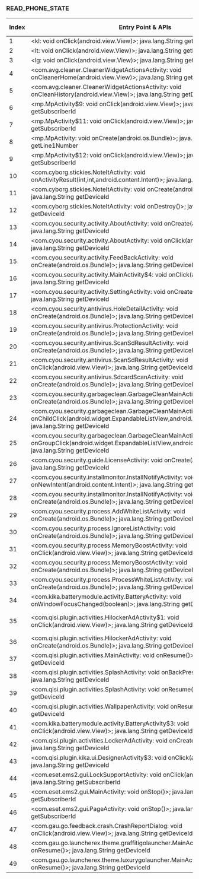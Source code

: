### READ_PHONE_STATE
| Index | Entry Point & APIs | Screen shot | Resource id | Label |
| ------------- | ------------- | ------------- |-------------|-------------|
| 1 | <kl: void onClick(android.view.View)>; java.lang.String getDeviceId | ![](D:\COSMOS\output\py\Play_win8\Productivity\com.artificialsolutions.teneo.va.prod\com.artificialsolutions.teneo.va.Indigo.png) |  | |
| 2 | <lt: void onClick(android.view.View)>; java.lang.String getDeviceId | ![](D:\COSMOS\output\py\Play_win8\Productivity\com.artificialsolutions.teneo.va.prod\com.artificialsolutions.teneo.va.Indigo.png) |  | |
| 3 | <lg: void onClick(android.view.View)>; java.lang.String getDeviceId | ![](D:\COSMOS\output\py\Play_win8\Productivity\com.artificialsolutions.teneo.va.prod\com.artificialsolutions.teneo.va.Indigo.png) |  | |
| 4 | <com.avg.cleaner.CleanerWidgetActionsActivity: void onCleanerHome(android.view.View)>; java.lang.String getDeviceId | ![](D:\COSMOS\output\py\Play_win8\Productivity\com.avg.cleaner\com.avg.cleaner.CleanerWidgetActionsActivity.png) |  | |
| 5 | <com.avg.cleaner.CleanerWidgetActionsActivity: void onCleanHistory(android.view.View)>; java.lang.String getDeviceId | ![](D:\COSMOS\output\py\Play_win8\Productivity\com.avg.cleaner\com.avg.cleaner.CleanerWidgetActionsActivity.png) |  | |
| 6 | <mp.MpActivity$9: void onClick(android.view.View)>; java.lang.String getSubscriberId | ![](D:\COSMOS\output\py\Play_win8\Productivity\com.avg.zen\mp.MpActivity.png) |  | |
| 7 | <mp.MpActivity$11: void onClick(android.view.View)>; java.lang.String getSubscriberId | ![](D:\COSMOS\output\py\Play_win8\Productivity\com.avg.cleaner\mp.MpActivity.png) |  | |
| 8 | <mp.MpActivity: void onCreate(android.os.Bundle)>; java.lang.String getLine1Number | ![](D:\COSMOS\output\py\Play_win8\Productivity\com.avg.zen\mp.MpActivity.png) |  | |
| 9 | <mp.MpActivity$12: void onClick(android.view.View)>; java.lang.String getSubscriberId | ![](D:\COSMOS\output\py\Play_win8\Productivity\com.avg.zen\mp.MpActivity.png) |  | |
| 10 | <com.cyborg.stickies.NoteItActivity: void onActivityResult(int,int,android.content.Intent)>; java.lang.String getDeviceId | ![](D:\COSMOS\output\py\Play_win8\Productivity\com.cyborg.stickies\com.cyborg.stickies.NoteItActivity.png) |  | |
| 11 | <com.cyborg.stickies.NoteItActivity: void onCreate(android.os.Bundle)>; java.lang.String getDeviceId | ![](D:\COSMOS\output\py\Play_win8\Productivity\com.cyborg.stickies\com.cyborg.stickies.NoteItActivity.png) |  | |
| 12 | <com.cyborg.stickies.NoteItActivity: void onDestroy()>; java.lang.String getDeviceId | ![](D:\COSMOS\output\py\Play_win8\Productivity\com.cyborg.stickies\com.cyborg.stickies.NoteItActivity.png) |  | |
| 13 | <com.cyou.security.activity.AboutActivity: void onCreate(android.os.Bundle)>; java.lang.String getDeviceId | ![](D:\COSMOS\output\py\Play_win8\Productivity\com.cyou.security\com.cyou.security.activity.AboutActivity.png) |  | F |
| 14 | <com.cyou.security.activity.AboutActivity: void onClick(android.view.View)>; java.lang.String getDeviceId | ![](D:\COSMOS\output\py\Play_win8\Productivity\com.cyou.security\com.cyou.security.activity.AboutActivity.png) |  | F |
| 15 | <com.cyou.security.activity.FeedBackActivity: void onCreate(android.os.Bundle)>; java.lang.String getDeviceId | ![](D:\COSMOS\output\py\Play_win8\Productivity\com.cyou.security\com.cyou.security.activity.FeedBackActivity.png) |  | F |
| 16 | <com.cyou.security.activity.MainActivity$4: void onClick(android.view.View)>; java.lang.String getDeviceId | ![](D:\COSMOS\output\py\Play_win8\Productivity\com.cyou.security\com.cyou.security.activity.MainActivity.png) |  | F |
| 17 | <com.cyou.security.activity.SettingActivity: void onCreate(android.os.Bundle)>; java.lang.String getDeviceId | ![](D:\COSMOS\output\py\Play_win8\Productivity\com.cyou.security\com.cyou.security.activity.SettingActivity.png) |  | F |
| 18 | <com.cyou.security.antivirus.HoleDetailActivity: void onCreate(android.os.Bundle)>; java.lang.String getDeviceId | ![](D:\COSMOS\output\py\Play_win8\Productivity\com.cyou.security\com.cyou.security.antivirus.HoleDetailActivity.png) |  | F |
| 19 | <com.cyou.security.antivirus.ProtectionActivity: void onCreate(android.os.Bundle)>; java.lang.String getDeviceId | ![](D:\COSMOS\output\py\Play_win8\Productivity\com.cyou.security\com.cyou.security.antivirus.ProtectionActivity.png) |  | F |
| 20 | <com.cyou.security.antivirus.ScanSdResultActivity: void onCreate(android.os.Bundle)>; java.lang.String getDeviceId | ![](D:\COSMOS\output\py\Play_win8\Productivity\com.cyou.security\com.cyou.security.antivirus.ScanSdResultActivity.png) |  | F |
| 21 | <com.cyou.security.antivirus.ScanSdResultActivity: void onClick(android.view.View)>; java.lang.String getDeviceId | ![](D:\COSMOS\output\py\Play_win8\Productivity\com.cyou.security\com.cyou.security.antivirus.ScanSdResultActivity.png) |  | F |
| 22 | <com.cyou.security.antivirus.SdcardScanActivity: void onCreate(android.os.Bundle)>; java.lang.String getDeviceId | ![](D:\COSMOS\output\py\Play_win8\Productivity\com.cyou.security\com.cyou.security.antivirus.SdcardScanActivity.png) |  | F |
| 23 | <com.cyou.security.garbageclean.GarbageCleanMainActivityNew: void onCreate(android.os.Bundle)>; java.lang.String getDeviceId | ![](D:\COSMOS\output\py\Play_win8\Productivity\com.cyou.security\com.cyou.security.garbageclean.GarbageCleanMainActivityNew.png) |  | F |
| 24 | <com.cyou.security.garbageclean.GarbageCleanMainActivityNew: boolean onChildClick(android.widget.ExpandableListView,android.view.View,int,int,long)>; java.lang.String getDeviceId | ![](D:\COSMOS\output\py\Play_win8\Productivity\com.cyou.security\com.cyou.security.garbageclean.GarbageCleanMainActivityNew.png) |  | F |
| 25 | <com.cyou.security.garbageclean.GarbageCleanMainActivityNew: boolean onGroupClick(android.widget.ExpandableListView,android.view.View,int,long)>; java.lang.String getDeviceId | ![](D:\COSMOS\output\py\Play_win8\Productivity\com.cyou.security\com.cyou.security.garbageclean.GarbageCleanMainActivityNew.png) |  | F |
| 26 | <com.cyou.security.guide.LicenseActivity: void onCreate(android.os.Bundle)>; java.lang.String getDeviceId | ![](D:\COSMOS\output\py\Play_win8\Productivity\com.cyou.security\com.cyou.security.guide.LicenseActivity.png) |  | F |
| 27 | <com.cyou.security.installmonitor.InstallNotifyActivity: void onNewIntent(android.content.Intent)>; java.lang.String getDeviceId | ![](D:\COSMOS\output\py\Play_win8\Productivity\com.cyou.security\com.cyou.security.installmonitor.InstallNotifyActivity.png) |  | F |
| 28 | <com.cyou.security.installmonitor.InstallNotifyActivity: void onCreate(android.os.Bundle)>; java.lang.String getDeviceId | ![](D:\COSMOS\output\py\Play_win8\Productivity\com.cyou.security\com.cyou.security.installmonitor.InstallNotifyActivity.png) |  | F |
| 29 | <com.cyou.security.process.AddWhiteListActivity: void onCreate(android.os.Bundle)>; java.lang.String getDeviceId | ![](D:\COSMOS\output\py\Play_win8\Productivity\com.cyou.security\com.cyou.security.process.AddWhiteListActivity.png) |  | F |
| 30 | <com.cyou.security.process.IgnoreListActivity: void onCreate(android.os.Bundle)>; java.lang.String getDeviceId | ![](D:\COSMOS\output\py\Play_win8\Productivity\com.cyou.security\com.cyou.security.process.IgnoreListActivity.png) |  | F |
| 31 | <com.cyou.security.process.MemoryBoostActivity: void onClick(android.view.View)>; java.lang.String getDeviceId | ![](D:\COSMOS\output\py\Play_win8\Productivity\com.cyou.security\com.cyou.security.process.MemoryBoostActivity.png) |  | F |
| 32 | <com.cyou.security.process.MemoryBoostActivity: void onCreate(android.os.Bundle)>; java.lang.String getDeviceId | ![](D:\COSMOS\output\py\Play_win8\Productivity\com.cyou.security\com.cyou.security.process.MemoryBoostActivity.png) |  | F |
| 33 | <com.cyou.security.process.ProcessWhiteListActivity: void onCreate(android.os.Bundle)>; java.lang.String getDeviceId | ![](D:\COSMOS\output\py\Play_win8\Productivity\com.cyou.security\com.cyou.security.process.ProcessWhiteListActivity.png) |  | |
| 34 | <com.kika.batterymodule.activity.BatteryActivity: void onWindowFocusChanged(boolean)>; java.lang.String getDeviceId | ![](D:\COSMOS\output\py\Play_win8\Productivity\com.ikeyboard.theme.TaiChi\com.kika.batterymodule.activity.BatteryActivity.png) |  | F |
| 35 | <com.qisi.plugin.activities.HilockerAdActivity$1: void onClick(android.view.View)>; java.lang.String getDeviceId | ![](D:\COSMOS\output\py\Play_win8\Productivity\com.ikeyboard.theme.TaiChi\com.qisi.plugin.activities.HilockerAdActivity.png) | {'2131558502': <sensitive_component.SensitiveComponent.SensitiveView object at 0x0000021457BD5940>} | |
| 36 | <com.qisi.plugin.activities.HilockerAdActivity: void onCreate(android.os.Bundle)>; java.lang.String getDeviceId | ![](D:\COSMOS\output\py\Play_win8\Productivity\com.ikeyboard.theme.TaiChi\com.qisi.plugin.activities.HilockerAdActivity.png) |  | |
| 37 | <com.qisi.plugin.activities.MainActivity: void onResume()>; java.lang.String getDeviceId | ![](D:\COSMOS\output\py\Play_win8\Productivity\com.ikeyboard.theme.TaiChi\com.qisi.plugin.activities.MainActivity.png) |  | |
| 38 | <com.qisi.plugin.activities.SplashActivity: void onBackPressed()>; java.lang.String getDeviceId | ![](D:\COSMOS\output\py\Play_win8\Productivity\com.ikeyboard.theme.TaiChi\com.qisi.plugin.activities.SplashActivity.png) |  | F |
| 39 | <com.qisi.plugin.activities.SplashActivity: void onResume()>; java.lang.String getDeviceId | ![](D:\COSMOS\output\py\Play_win8\Productivity\com.ikeyboard.theme.TaiChi\com.qisi.plugin.activities.SplashActivity.png) |  | F |
| 40 | <com.qisi.plugin.activities.WallpaperActivity: void onResume()>; java.lang.String getDeviceId | ![](D:\COSMOS\output\py\Play_win8\Productivity\com.ikeyboard.theme.TaiChi\com.qisi.plugin.activities.WallpaperActivity.png) |  | F |
| 41 | <com.kika.batterymodule.activity.BatteryActivity$3: void onClick(android.view.View)>; java.lang.String getDeviceId | ![](D:\COSMOS\output\py\Play_win8\Productivity\com.emoji.ikeyboard.theme.glittergold\com.kika.batterymodule.activity.BatteryActivity.png) |  | F |
| 42 | <com.qisi.plugin.activities.LockerAdActivity: void onCreate(android.os.Bundle)>; java.lang.String getDeviceId | ![](D:\COSMOS\output\py\Play_win8\Productivity\com.emoji.ikeyboard.theme.glittergold\com.qisi.plugin.activities.LockerAdActivity.png) |  | F |
| 43 | <com.qisi.plugin.kika.ui.DesignerActivity$3: void onClick(android.view.View)>; java.lang.String getDeviceId | ![](D:\COSMOS\output\py\Play_win8\Productivity\com.ikeyboard.sound.strings\com.qisi.plugin.kika.ui.DesignerActivity.png) |  | |
| 44 | <com.eset.ems2.gui.LockSupportActivity: void onClick(android.view.View)>; java.lang.String getSubscriberId | ![](D:\COSMOS\output\py\Play_win8\Productivity\com.eset.ems2.gp\com.eset.ems2.gui.LockSupportActivity.png) |  | |
| 45 | <com.eset.ems2.gui.MainActivity: void onStop()>; java.lang.String getSubscriberId | ![](D:\COSMOS\output\py\Play_win8\Productivity\com.eset.ems2.gp\com.eset.ems2.gui.MainActivity.png) |  | F |
| 46 | <com.eset.ems2.gui.PageActivity: void onStop()>; java.lang.String getSubscriberId | ![](D:\COSMOS\output\py\Play_win8\Productivity\com.eset.ems2.gp\com.eset.ems2.gui.PageActivity.png) |  | F |
| 47 | <com.gau.go.feedback.crash.CrashReportDialog: void onClick(android.view.View)>; java.lang.String getDeviceId | ![](D:\COSMOS\output\py\Play_win8\Productivity\com.flashlight.brightestflashlightpro\com.gau.go.feedback.crash.CrashReportDialog.png) |  | |
| 48 | <com.gau.go.launcherex.theme.graffitigolauncher.MainActivity: void onResume()>; java.lang.String getDeviceId | ![](D:\COSMOS\output\py\Play_win8\Productivity\com.gau.go.launcherex.theme.graffitigolauncher\com.gau.go.launcherex.theme.graffitigolauncher.MainActivity.png) |  | |
| 49 | <com.gau.go.launcherex.theme.luxurygolauncher.MainActivity: void onResume()>; java.lang.String getDeviceId | ![](D:\COSMOS\output\py\Play_win8\Productivity\com.gau.go.launcherex.theme.luxurygolauncher\com.gau.go.launcherex.theme.luxurygolauncher.MainActivity.png) |  | |
